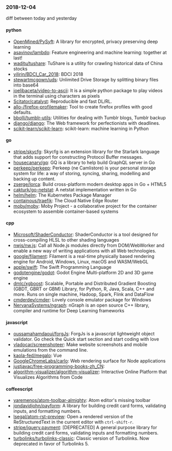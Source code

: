 ### 2018-12-04
diff between today and yesterday

#### python
* [OpenMined/PySyft](https://github.com/OpenMined/PySyft): A library for encrypted, privacy preserving deep learning
* [asavinov/lambdo](https://github.com/asavinov/lambdo): Feature engineering and machine learning: together at last!
* [waditu/tushare](https://github.com/waditu/tushare): TuShare is a utility for crawling historical data of China stocks
* [yilirin/BDCI_Car_2018](https://github.com/yilirin/BDCI_Car_2018): BDCI 2018  
* [stewartmcgown/uds](https://github.com/stewartmcgown/uds): Unlimited Drive Storage by splitting binary files into base64
* [joelibaceta/video-to-ascii](https://github.com/joelibaceta/video-to-ascii): It is a simple python package to play videos in the terminal using characters as pixels
* [Scitator/catalyst](https://github.com/Scitator/catalyst): Reproducible and fast DL/RL.
* [allo-/firefox-profilemaker](https://github.com/allo-/firefox-profilemaker): Tool to create firefox profiles with good defaults.
* [bbolli/tumblr-utils](https://github.com/bbolli/tumblr-utils): Utilities for dealing with Tumblr blogs, Tumblr backup
* [django/django](https://github.com/django/django): The Web framework for perfectionists with deadlines.
* [scikit-learn/scikit-learn](https://github.com/scikit-learn/scikit-learn): scikit-learn: machine learning in Python

#### go
* [stripe/skycfg](https://github.com/stripe/skycfg): Skycfg is an extension library for the Starlark language that adds support for constructing Protocol Buffer messages.
* [housecanary/gq](https://github.com/housecanary/gq): GQ is a library to help build GraphQL server in Go
* [perkeep/perkeep](https://github.com/perkeep/perkeep): Perkeep (ne Camlistore) is your personal storage system for life: a way of storing, syncing, sharing, modelling and backing up content.
* [zserge/lorca](https://github.com/zserge/lorca): Build cross-platform modern desktop apps in Go + HTML5
* [cakturk/go-netstat](https://github.com/cakturk/go-netstat): A netstat implementation written in Go
* [helm/helm](https://github.com/helm/helm): The Kubernetes Package Manager
* [containous/traefik](https://github.com/containous/traefik): The Cloud Native Edge Router
* [moby/moby](https://github.com/moby/moby): Moby Project - a collaborative project for the container ecosystem to assemble container-based systems

#### cpp
* [Microsoft/ShaderConductor](https://github.com/Microsoft/ShaderConductor): ShaderConductor is a tool designed for cross-compiling HLSL to other shading languages
* [nwjs/nw.js](https://github.com/nwjs/nw.js): Call all Node.js modules directly from DOM/WebWorker and enable a new way of writing applications with all Web technologies.
* [google/filament](https://github.com/google/filament): Filament is a real-time physically based rendering engine for Android, Windows, Linux, macOS and WASM/WebGL
* [apple/swift](https://github.com/apple/swift): The Swift Programming Language
* [godotengine/godot](https://github.com/godotengine/godot): Godot Engine  Multi-platform 2D and 3D game engine
* [dmlc/xgboost](https://github.com/dmlc/xgboost): Scalable, Portable and Distributed Gradient Boosting (GBDT, GBRT or GBM) Library, for Python, R, Java, Scala, C++ and more. Runs on single machine, Hadoop, Spark, Flink and DataFlow
* [cmderdev/cmder](https://github.com/cmderdev/cmder): Lovely console emulator package for Windows
* [NervanaSystems/ngraph](https://github.com/NervanaSystems/ngraph): nGraph is an open source C++ library, compiler and runtime for Deep Learning frameworks

#### javascript
* [oussamahamdaoui/forgJs](https://github.com/oussamahamdaoui/forgJs): ForgJs is a javascript lightweight object validator. Go check the Quick start section and start coding with love
* [vladocar/screenshoteer](https://github.com/vladocar/screenshoteer): Make website screenshots and mobile emulations from the command line.
* [kaola-fed/megalo](https://github.com/kaola-fed/megalo):  Vue 
* [GoogleChromeLabs/carlo](https://github.com/GoogleChromeLabs/carlo): Web rendering surface for Node applications
* [justjavac/free-programming-books-zh_CN](https://github.com/justjavac/free-programming-books-zh_CN):  
* [algorithm-visualizer/algorithm-visualizer](https://github.com/algorithm-visualizer/algorithm-visualizer): Interactive Online Platform that Visualizes Algorithms from Code

#### coffeescript
* [varemenos/atom-toolbar-almighty](https://github.com/varemenos/atom-toolbar-almighty): Atom editor's missing toolbar
* [jondavidjohn/payform](https://github.com/jondavidjohn/payform):  A library for building credit card forms, validating inputs, and formatting numbers.
* [lsegal/atom-rst-preview](https://github.com/lsegal/atom-rst-preview): Open a rendered version of the ReStructuredText in the current editor with `ctrl-shift-r`.
* [stripe/jquery.payment](https://github.com/stripe/jquery.payment): [DEPRECATED] A general purpose library for building credit card forms, validating inputs and formatting numbers.
* [turbolinks/turbolinks-classic](https://github.com/turbolinks/turbolinks-classic): Classic version of Turbolinks. Now deprecated in favor of Turbolinks 5.
